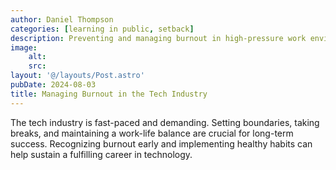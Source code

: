 ```yaml
---
author: Daniel Thompson
categories: [learning in public, setback]
description: Preventing and managing burnout in high-pressure work environments.
image:
    alt: 
    src: 
layout: '@/layouts/Post.astro'
pubDate: 2024-08-03
title: Managing Burnout in the Tech Industry
---
```


The tech industry is fast-paced and demanding. Setting boundaries, taking breaks, and maintaining a work-life balance are crucial for long-term success. Recognizing burnout early and implementing healthy habits can help sustain a fulfilling career in technology.

